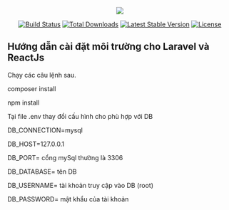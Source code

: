 <p align="center"><img src="https://laravel.com/assets/img/components/logo-laravel.svg"></p>

<p align="center">
<a href="https://travis-ci.org/laravel/framework"><img src="https://travis-ci.org/laravel/framework.svg" alt="Build Status"></a>
<a href="https://packagist.org/packages/laravel/framework"><img src="https://poser.pugx.org/laravel/framework/d/total.svg" alt="Total Downloads"></a>
<a href="https://packagist.org/packages/laravel/framework"><img src="https://poser.pugx.org/laravel/framework/v/stable.svg" alt="Latest Stable Version"></a>
<a href="https://packagist.org/packages/laravel/framework"><img src="https://poser.pugx.org/laravel/framework/license.svg" alt="License"></a>
</p>

## Hướng dẫn cài đặt môi trường cho Laravel và ReactJs

Chạy các câu lệnh sau.

composer install

npm install

Tại file .env thay đổi cấu hình cho phù hợp với DB

DB_CONNECTION=mysql

DB_HOST=127.0.0.1

DB_PORT= cổng mySql thường là 3306

DB_DATABASE= tên DB

DB_USERNAME= tài khoản truy cập vào DB (root)

DB_PASSWORD= mật khẩu của tài khoản
